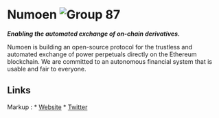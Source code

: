 # Numoen ![Group 87](https://user-images.githubusercontent.com/44106773/218340444-c456db76-b838-47d1-8bd2-08e8a527e210.png)


**_Enabling the automated exchange of on-chain derivatives._**

Numoen is building an open-source protocol for the trustless and automated exchange of power perpetuals directly 
on the Ethereum blockchain. We are committed to an autonomous financial system that is usable and fair to everyone.

## Links

 Markup : * [Website](https://www.numoen.com/)
          * [Twitter](https://twitter.com/numoen)



